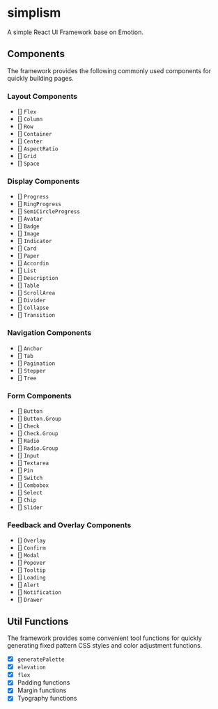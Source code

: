 # simplism

A simple React UI Framework base on Emotion.

## Components

The framework provides the following commonly used components for quickly building pages.

### Layout Components

- [] `Flex`
- [] `Column`
- [] `Row`
- [] `Container`
- [] `Center`
- [] `AspectRatio`
- [] `Grid`
- [] `Space`

### Display Components

- [] `Progress`
- [] `RingProgress`
- [] `SemiCircleProgress`
- [] `Avatar`
- [] `Badge`
- [] `Image`
- [] `Indicator`
- [] `Card`
- [] `Paper`
- [] `Accordin`
- [] `List`
- [] `Description`
- [] `Table`
- [] `ScrollArea`
- [] `Divider`
- [] `Collapse`
- [] `Transition`

### Navigation Components

- [] `Anchor`
- [] `Tab`
- [] `Pagination`
- [] `Stepper`
- [] `Tree`

### Form Components

- [] `Button`
- [] `Button.Group`
- [] `Check`
- [] `Check.Group`
- [] `Radio`
- [] `Radio.Group`
- [] `Input`
- [] `Textarea`
- [] `Pin`
- [] `Switch`
- [] `Combobox`
- [] `Select`
- [] `Chip`
- [] `Slider`

### Feedback and Overlay Components

- [] `Overlay`
- [] `Confirm`
- [] `Modal`
- [] `Popover`
- [] `Tooltip`
- [] `Loading`
- [] `Alert`
- [] `Notification`
- [] `Drawer`

## Util Functions

The framework provides some convenient tool functions for quickly generating fixed pattern CSS styles and color adjustment functions.

- [x] `generatePalette`
- [x] `elevation`
- [x] `flex`
- [x] Padding functions
- [x] Margin functions
- [x] Tyography functions

